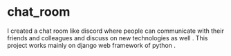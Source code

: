 # chat_room
I created a chat room like discord where people can communicate with their friends and colleagues and discuss on new technologies as well .
This project works mainly on django web framework of python .
